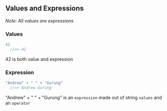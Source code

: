 ## Values and Expressions
*Note: All values are expressions*

### Values
```js
42
  //=> 42
```
42 is both value and expression

### Expression

```js
"Andrew" + " " + "Gurung"
  //=> Andrew Gurung
```

"Andrew" + " " + "Gurung" is an `expression` made out of string `values` and an `operator`
